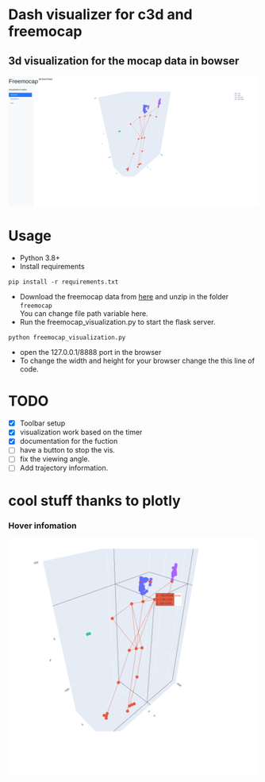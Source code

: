 # Dash visualizer for c3d and freemocap

## 3d visualization for the mocap data in bowser
![General](pics/general.png)

# Usage
- Python 3.8+
- Install requirements
```
pip install -r requirements.txt
```
- Download the freemocap data from [here](https://figshare.com/articles/dataset/sesh_21-07-20_165209_noOpenPose_zip/15043605) and unzip in the folder `freemocap`  
You can change file path variable here.
- Run the freemocap_visualization.py to start the flask server.
```
python freemocap_visualization.py
```
- open the 127.0.0.1/8888 port in the browser 
- To change the width and height for your browser change the this line of code.


# TODO
 - [x] Toolbar setup
 - [x] visualization work based on the timer
 - [x] documentation for the fuction
 - [ ] have a button to stop the vis.
 - [ ] fix the viewing angle.
 - [ ] Add trajectory information.

# cool stuff thanks to plotly
### Hover infomation
![Hover and info](pics/hover.png)